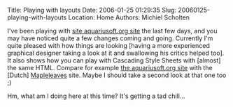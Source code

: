 Title: Playing with layouts
Date: 2006-01-25 01:29:35
Slug: 20060125-playing-with-layouts
Location: Home
Authors: Michiel Scholten

<p>I've been playing with <a href="/">site aquariusoft.org site</a> the last few days, and you may have noticed quite a few changes coming and going. Currently I'm quite pleased with how things are looking [having a more experienced graphical designer taking a look at it and swallowing his critics helped too]. It also shows how you can play with Cascading Style Sheets with [almost] the same HTML. Compare for example <a href="/">the aquariusoft.org site</a> with the [Dutch] <a href="http://www.mapleleaves.nl/">Mapleleaves</a> site. Maybe I should take a second look at that one too ;)</p>

<p>Hm, what am I doing here at this time? It's getting a tad chill...</p>